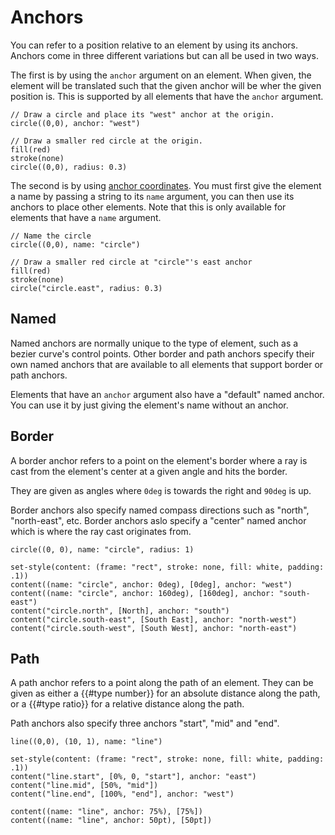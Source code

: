 # Anchors
You can refer to a position relative to an element by using its anchors. Anchors come in three different variations but can all be used in two ways.

The first is by using the `anchor` argument on an element. When given, the element will be translated such that the given anchor will be wher the given position is. This is supported by all elements that have the `anchor` argument.

```typc,example
// Draw a circle and place its "west" anchor at the origin.
circle((0,0), anchor: "west")

// Draw a smaller red circle at the origin.
fill(red)
stroke(none)
circle((0,0), radius: 0.3)
```

The second is by using [anchor coordinates](coordinate-systems.md#anchor). You must first give the element a name by passing a string to its `name` argument, you can then use its anchors to place other elements. Note that this is only available for elements that have a `name` argument.

```typc,example
// Name the circle
circle((0,0), name: "circle")

// Draw a smaller red circle at "circle"'s east anchor
fill(red)
stroke(none)
circle("circle.east", radius: 0.3)
```

## Named
Named anchors are normally unique to the type of element, such as a bezier curve's control points. Other border and path anchors specify their own named anchors that are available to all elements that support border or path anchors.

Elements that have an `anchor` argument also have a "default" named anchor. You can use it by just giving the element's name without an anchor.

## Border
A border anchor refers to a point on the element's border where a ray is cast from the element's center at a given angle and hits the border.

They are given as angles where `0deg` is towards the right and `90deg` is up.

Border anchors also specify named compass directions such as "north", "north-east", etc. Border anchors aslo specify a "center" named anchor which is where the ray cast originates from.

```typc,example
circle((0, 0), name: "circle", radius: 1)

set-style(content: (frame: "rect", stroke: none, fill: white, padding: .1))
content((name: "circle", anchor: 0deg), [0deg], anchor: "west")
content((name: "circle", anchor: 160deg), [160deg], anchor: "south-east")
content("circle.north", [North], anchor: "south")
content("circle.south-east", [South East], anchor: "north-west")
content("circle.south-west", [South West], anchor: "north-east")
```

## Path
A path anchor refers to a point along the path of an element. They can be given as either a {{#type number}} for an absolute distance along the path, or a {{#type ratio}} for a relative distance along the path.

Path anchors also specify three anchors "start", "mid" and "end".

```typc
line((0,0), (10, 1), name: "line")

set-style(content: (frame: "rect", stroke: none, fill: white, padding: .1))
content("line.start", [0%, 0, "start"], anchor: "east")
content("line.mid", [50%, "mid"])
content("line.end", [100%, "end"], anchor: "west")

content((name: "line", anchor: 75%), [75%])
content((name: "line", anchor: 50pt), [50pt])
```